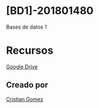 # [BD1]-201801480
 Bases de datos 1


# Recursos 
[Google Drive](https://drive.google.com/drive/folders/1FDiJZiFcky9oR9VCZm_9d1uKlRt1lQnb?usp=sharing)

## Creado por
[Cristian Gomez](https://github.com/cgomez29)